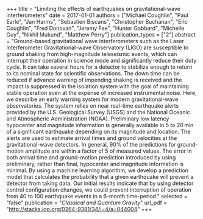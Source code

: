 +++
title = "Limiting the effects of earthquakes on gravitational-wave interferometers"
date = 2017-01-01
authors = ["Michael Coughlin", "Paul Earle", "Jan Harms", "Sebastien Biscans", "Christopher Buchanan", "Eric Coughlin", "Fred Donovan", "Jeremy Fee", "Hunter Gabbard", "Michelle Guy", "Nikhil Mukund", "Matthew Perry"]
publication_types = ["2"]
abstract = "Ground-based gravitational wave interferometers such as the Laser Interferometer Gravitational-wave Observatory (LIGO) are susceptible to ground shaking from high-magnitude teleseismic events, which can interrupt their operation in science mode and significantly reduce their duty cycle. It can take several hours for a detector to stabilize enough to return to its nominal state for scientific observations. The down time can be reduced if advance warning of impending shaking is received and the impact is suppressed in the isolation system with the goal of maintaining stable operation even at the expense of increased instrumental noise. Here, we describe an early warning system for modern gravitational-wave observatories. The system relies on near real-time earthquake alerts provided by the U.S. Geological Survey (USGS) and the National Oceanic and Atmospheric Administration (NOAA). Preliminary low latency hypocenter and magnitude information is generally available in 5 to 20 min of a significant earthquake depending on its magnitude and location. The alerts are used to estimate arrival times and ground velocities at the gravitational-wave detectors. In general, 90% of the predictions for ground-motion amplitude are within a factor of 5 of measured values. The error in both arrival time and ground-motion prediction introduced by using preliminary, rather than final, hypocenter and magnitude information is minimal. By using a machine learning algorithm, we develop a prediction model that calculates the probability that a given earthquake will prevent a detector from taking data. Our initial results indicate that by using detector control configuration changes, we could prevent interruption of operation from 40 to 100 earthquake events in a 6-month time-period."
selected = "false"
publication = "*Classical and Quantum Gravity*"
url_pdf = "http://stacks.iop.org/0264-9381/34/i=4/a=044004"
+++

